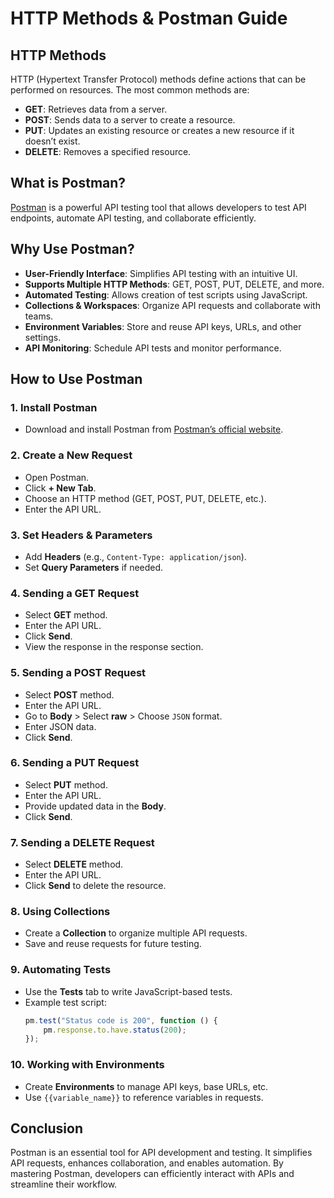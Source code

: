 # HTTP Methods & Postman Guide

## HTTP Methods
HTTP (Hypertext Transfer Protocol) methods define actions that can be performed on resources. The most common methods are:

- **GET**: Retrieves data from a server.
- **POST**: Sends data to a server to create a resource.
- **PUT**: Updates an existing resource or creates a new resource if it doesn’t exist.
- **DELETE**: Removes a specified resource.

## What is Postman?
[Postman](https://www.postman.com/) is a powerful API testing tool that allows developers to test API endpoints, automate API testing, and collaborate efficiently.

## Why Use Postman?
- **User-Friendly Interface**: Simplifies API testing with an intuitive UI.
- **Supports Multiple HTTP Methods**: GET, POST, PUT, DELETE, and more.
- **Automated Testing**: Allows creation of test scripts using JavaScript.
- **Collections & Workspaces**: Organize API requests and collaborate with teams.
- **Environment Variables**: Store and reuse API keys, URLs, and other settings.
- **API Monitoring**: Schedule API tests and monitor performance.

## How to Use Postman

### 1. Install Postman
- Download and install Postman from [Postman’s official website](https://www.postman.com/downloads/).

### 2. Create a New Request
- Open Postman.
- Click **+ New Tab**.
- Choose an HTTP method (GET, POST, PUT, DELETE, etc.).
- Enter the API URL.

### 3. Set Headers & Parameters
- Add **Headers** (e.g., `Content-Type: application/json`).
- Set **Query Parameters** if needed.

### 4. Sending a GET Request
- Select **GET** method.
- Enter the API URL.
- Click **Send**.
- View the response in the response section.

### 5. Sending a POST Request
- Select **POST** method.
- Enter the API URL.
- Go to **Body** > Select **raw** > Choose `JSON` format.
- Enter JSON data.
- Click **Send**.

### 6. Sending a PUT Request
- Select **PUT** method.
- Enter the API URL.
- Provide updated data in the **Body**.
- Click **Send**.

### 7. Sending a DELETE Request
- Select **DELETE** method.
- Enter the API URL.
- Click **Send** to delete the resource.

### 8. Using Collections
- Create a **Collection** to organize multiple API requests.
- Save and reuse requests for future testing.

### 9. Automating Tests
- Use the **Tests** tab to write JavaScript-based tests.
- Example test script:
  ```javascript
  pm.test("Status code is 200", function () {
      pm.response.to.have.status(200);
  });
  ```

### 10. Working with Environments
- Create **Environments** to manage API keys, base URLs, etc.
- Use `{{variable_name}}` to reference variables in requests.

## Conclusion
Postman is an essential tool for API development and testing. It simplifies API requests, enhances collaboration, and enables automation. By mastering Postman, developers can efficiently interact with APIs and streamline their workflow.


